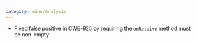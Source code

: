 ```yaml
---
category: minorAnalysis
---
```

* Fixed false positive in CWE-925 by requiring the `onReceive` method must be non-empty

